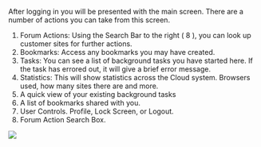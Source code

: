 After logging in you will be presented with the main screen. There are a number of actions you can take from this screen.

1. Forum Actions: Using the Search Bar to the right ( 8 ), you can look up customer sites for further actions. 
2. Bookmarks: Access any bookmarks you may have created.
3. Tasks: You can see a list of background tasks you have started here. If the task has errored out, it will give a brief error message.
4. Statistics: This will show statistics across the Cloud system. Browsers used, how many sites there are and more.
5. A quick view of your existing background tasks
6. A list of bookmarks shared with you.
7. User Controls. Profile, Lock Screen, or Logout.
8. Forum Action Search Box.

![](vbcloud_main_screen.png)